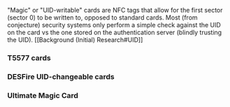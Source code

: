 "Magic" or "UID-writable" cards are NFC tags that allow for the first sector (sector 0) to be written to, opposed to standard cards. Most (from conjecture) security systems only perform a simple check against the UID on the card vs the one stored on the authentication server (blindly trusting the UID). [[Background (Initial) Research#UID]]

### T5577 cards

### DESFire UID-changeable cards

### Ultimate Magic Card

### 